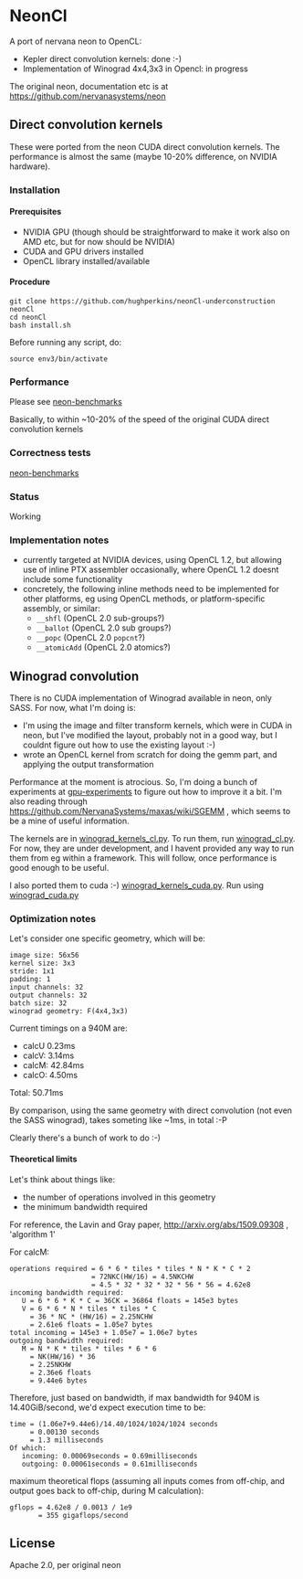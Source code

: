 # NeonCl

A port of nervana neon to OpenCL:
- Kepler direct convolution kernels: done :-)
- Implementation of Winograd 4x4,3x3 in Opencl: in progress

The original neon, documentation etc is at https://github.com/nervanasystems/neon

## Direct convolution kernels

These were ported from the neon CUDA direct convolution kernels.  The performance is almost the same (maybe 10-20% difference, on NVIDIA hardware).

### Installation

#### Prerequisites

* NVIDIA GPU (though should be straightforward to make it work also on AMD etc, but for now should be
NVIDIA)
* CUDA and GPU drivers installed
* OpenCL library installed/available

#### Procedure

```
git clone https://github.com/hughperkins/neonCl-underconstruction neonCl
cd neonCl
bash install.sh
```
Before running any script, do:
```
source env3/bin/activate
```

### Performance

Please see [neon-benchmarks](https://github.com/hughperkins/neon-benchmarks/blob/master/results/vgga_summary.md)

Basically, to within ~10-20% of the speed of the original CUDA direct convolution kernels

### Correctness tests

[neon-benchmarks](https://github.com/hughperkins/neon-benchmarks/blob/master/results/vgga_summary.md)

### Status

Working

### Implementation notes

* currently targeted at NVIDIA devices, using OpenCL 1.2, but allowing use of inline PTX assembler
occasionally, where OpenCL 1.2 doesnt include some functionality
* concretely, the following inline methods need to be implemented for other platforms, eg using OpenCL
methods, or platform-specific assembly, or similar:
  * `__shfl`  (OpenCL 2.0 sub-groups?)
  * `__ballot` (OpenCL 2.0 sub groups?)
  * `__popc` (OpenCL 2.0 `popcnt`?)
  * `__atomicAdd` (OpenCL 2.0 atomics?)

## Winograd convolution

There is no CUDA implementation of Winograd available in neon, only SASS.  For now, what I'm doing is:
- I'm using the image and filter transform kernels, which were in CUDA in neon, but I've modified the layout, probably not in a good way, but I couldnt figure out how to use the existing layout :-)
- wrote an OpenCL kernel from scratch for doing the gemm part, and applying the output transformation

Performance at the moment is atrocious.  So, I'm doing a bunch of experiments at [gpu-experiments](https://github.com/hughperkins/gpu-experiments) to figure out how to improve it a bit. I'm also reading through https://github.com/NervanaSystems/maxas/wiki/SGEMM , which seems to be a mine of useful information.

The kernels are in [winograd_kernels_cl.py](winograd_kernels_cl.py).  To run them, run [winograd_cl.py](winograd_cl.py).  For now, they are under development, and I havent provided any way to run them from eg within a framework.  This will follow, once performance is good enough to be useful.

I also ported them to cuda :-)  [winograd_kernels_cuda.py](winograd_kernels_cuda.py).  Run using [winograd_cuda.py](winograd_cuda.py)

### Optimization notes

Let's consider one specific geometry, which will be:
```
image size: 56x56
kernel size: 3x3
stride: 1x1
padding: 1
input channels: 32
output channels: 32
batch size: 32
winograd geometry: F(4x4,3x3)
```

Current timings on a 940M are:
- calcU 0.23ms
- calcV: 3.14ms
- calcM: 42.84ms
- calcO: 4.50ms

Total: 50.71ms

By comparison, using the same geometry with direct convolution (not even the SASS winograd), takes someting like ~1ms, in total :-P

Clearly there's a bunch of work to do :-)

#### Theoretical limits

Let's think about things like:
- the number of operations involved in this geometry
- the minimum bandwidth required

For reference, the Lavin and Gray paper, http://arxiv.org/abs/1509.09308 , 'algorithm 1'

For calcM:
```
operations required = 6 * 6 * tiles * tiles * N * K * C * 2
                    = 72NKC(HW/16) = 4.5NKCHW
                    = 4.5 * 32 * 32 * 32 * 56 * 56 = 4.62e8
incoming bandwidth required:
   U = 6 * 6 * K * C = 36CK = 36864 floats = 145e3 bytes
   V = 6 * 6 * N * tiles * tiles * C
     = 36 * NC * (HW/16) = 2.25NCHW
     = 2.61e6 floats = 1.05e7 bytes
total incoming = 145e3 + 1.05e7 = 1.06e7 bytes
outgoing bandwidth required:
   M = N * K * tiles * tiles * 6 * 6
     = NK(HW/16) * 36
     = 2.25NKHW
     = 2.36e6 floats
     = 9.44e6 bytes
```
Therefore, just based on bandwidth, if max bandwidth for 940M is 14.40GiB/second, we'd expect execution time to be:
```
time = (1.06e7+9.44e6)/14.40/1024/1024/1024 seconds
     = 0.00130 seconds
     = 1.3 milliseconds
Of which:
   incoming: 0.00069seconds = 0.69milliseconds
   outgoing: 0.00061seconds = 0.61milliseconds
```
maximum theoretical flops (assuming all inputs comes from off-chip, and output goes back to off-chip, during M calculation):
```
gflops = 4.62e8 / 0.0013 / 1e9
       = 355 gigaflops/second
```

## License

Apache 2.0, per original neon

